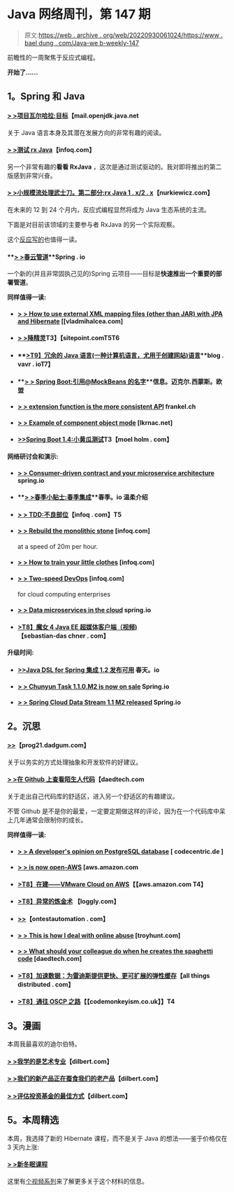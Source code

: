 # Java 网络周刊，第 147 期

> 原文:[https://web . archive . org/web/20220930061024/https://www . bael dung . com/Java-we b-weekly-147](https://web.archive.org/web/20220930061024/https://www.baeldung.com/java-web-weekly-147)

前瞻性的一周聚焦于反应式编程。

**开始了……**

## **1。Spring 和 Java**

#### **[> >项目瓦尔哈拉:目标](https://web.archive.org/web/20220628144207/http://mail.openjdk.java.net/pipermail/valhalla-spec-experts/2016-October/000175.html)**【mail.openjdk.java.net

关于 Java 语言本身及其潜在发展方向的非常有趣的阅读。

#### **[> >测试 rx Java](https://web.archive.org/web/20220628144207/https://www.infoq.com/articles/Testing-RxJava)**【infoq.com】

另一个非常有趣的**看看 RxJava** ，这次是通过测试驱动的。我对即将推出的第二版感到非常兴奋。

#### **[> >小规模流处理武士刀。第二部分:rx Java 1 . x/2 . x](https://web.archive.org/web/20220628144207/http://www.nurkiewicz.com/2016/10/small-scale-stream-processing-kata-part_13.html)**【nurkiewicz.com】

在未来的 12 到 24 个月内，反应式编程显然将成为 Java 生态系统的主流。

下面是对目前该领域的主要参与者 RxJava 的另一个实际观察。

这个[反应写的](https://web.archive.org/web/20220628144207/https://marxsoftware.blogspot.ro/2016/10/value-in-project-valhalla.html)也值得一读。

#### **[> >春云管道](https://web.archive.org/web/20220628144207/https://spring.io/blog/2016/10/18/spring-cloud-pipelines)**Spring . io

一个新的(并且非常固执己见的)Spring 云项目——目标是**快速推出一个重要的部署管道**。

**同样值得一读:**

*   #### **[> > How to use external XML mapping files (other than JAR) with JPA and Hibernate](https://web.archive.org/web/20220628144207/https://vladmihalcea.com/2016/10/13/how-to-use-external-xml-mappings-files-outside-of-jar-with-jpa-and-hibernate/)** [[vladmihalcea.com]

*   #### **[> >降精灵](https://web.archive.org/web/20220628144207/https://www.sitepoint.com/tutorial-getting-started-dropwizard/)T3】【sitepoint.comT5T6**

*   #### **[>T9】冗余的 Java 语言(一种计算机语言，尤用于创建网站)语言](https://web.archive.org/web/20220628144207/http://blog.vavr.io/redundancy-of-the-java-language/)**blog . vavr . ioT7】

*   #### **[> > Spring Boot:引用@MockBeans 的名字](https://web.archive.org/web/20220628144207/http://info.michael-simons.eu/2016/10/13/spring-boot-referencing-mockbeans-by-name/)**信息。迈克尔.西蒙斯。欧盟

*   #### **[> > extension function is the more consistent API](https://web.archive.org/web/20220628144207/https://blog.frankel.ch/extension-functions-for-more-consistent-apis/)** frankel.ch

*   #### **[> > Example of component object mode](https://web.archive.org/web/20220628144207/https://lkrnac.net/blog/2016/10/component-object-pattern-example/)** [lkrnac.net]

*   #### **[>>Spring Boot 1.4:小黄瓜测试](https://web.archive.org/web/20220628144207/https://moelholm.com/blog/2016/10/15/spring-boot-gherkin-tests)T3【moel holm . com】**

**网络研讨会和演示:**

*   #### **[> > Consumer-driven contract and your microservice architecture](https://web.archive.org/web/20220628144207/https://spring.io/blog/2016/10/12/webinar-consumer-driven-contracts-and-your-microservice-architecture)** spring.io

*   #### **[> >春季小贴士:春季集成](https://web.archive.org/web/20220628144207/https://spring.io/blog/2016/10/13/spring-tips-a-gentle-introduction-to-spring-integration)**春季。io 温柔介绍

*   #### **[> > TDD:不良部位](https://web.archive.org/web/20220628144207/https://www.infoq.com/presentations/tdd-bad-parts)**【infoq . com】T5

*   #### **[> > Rebuild the monolithic stone](https://web.archive.org/web/20220628144207/https://www.infoq.com/presentations/comcast-monolith)** [infoq.com]

    at a speed of 20m per hour.
*   #### **[> > How to train your little clothes](https://web.archive.org/web/20220628144207/https://www.infoq.com/presentations/spring-cloud-boot-data)** [infoq.com]

*   #### **[> > Two-speed DevOps](https://web.archive.org/web/20220628144207/https://www.infoq.com/presentations/spring-cloud-devops)** [infoq.com]

    for cloud computing enterprises
*   #### **[> > Data microservices in the cloud](https://web.archive.org/web/20220628144207/https://spring.io/blog/2016/10/17/webinar-replay-data-microservices-in-the-cloud)** spring.io

*   #### **[>T8】魔女 4 Java EE 超媒体客户端（视频)](https://web.archive.org/web/20220628144207/https://blog.sebastian-daschner.com/entries/siren4javaee_client_video)**【sebastian-das chner . com】

**升级时间:**

*   #### **[>>Java DSL for Spring 集成 1.2 发布可用](https://web.archive.org/web/20220628144207/https://spring.io/blog/2016/10/14/java-dsl-for-spring-integration-1-2-release-is-available)** 春天。io

*   #### **[> > Chunyun Task 1.1.0.M2 is now on sale](https://web.archive.org/web/20220628144207/https://spring.io/blog/2016/10/12/spring-cloud-task-1-1-0-m2-is-now-available)** Spring.io

*   #### **[> > Spring Cloud Data Stream 1.1 M2 released](https://web.archive.org/web/20220628144207/https://spring.io/blog/2016/10/18/spring-cloud-data-flow-1-1-m2-released)** Spring.io

## **2。沉思**

#### **[>>](https://web.archive.org/web/20220628144207/http://prog21.dadgum.com/223.html)**【prog21.dadgum.com】

关于以务实的方式处理抽象和开发软件的好建议。

#### **[> >在 Github 上查看陌生人代码](https://web.archive.org/web/20220628144207/http://www.daedtech.com/reviewing-strangers-code-on-github/)**【daedtech.com

关于走出自己代码库的舒适区，进入另一个舒适区的有趣建议。

不管 Github 是不是你的最爱，一定要定期做这样的评论，因为在一个代码库中呆上几年通常会限制你的成长。

**同样值得一读:**

*   #### **[> > A developer's opinion on PostgreSQL database](https://web.archive.org/web/20220628144207/https://blog.codecentric.de/en/2016/10/a-developers-view-on-the-postgresql-database/)** [ codecentric.de ]

*   #### **[> > is now open-AWS](https://web.archive.org/web/20220628144207/https://aws.amazon.com/blogs/aws/now-open-aws-us-east-ohio-region/)** [aws.amazon.com

*   #### **[>T8】在建——VMware Cloud on AWS](https://web.archive.org/web/20220628144207/https://aws.amazon.com/blogs/aws/in-the-works-vmware-cloud-on-aws/)【【aws.amazon.com T4】**

*   #### **[>T8】异常的炼金术](https://web.archive.org/web/20220628144207/https://www.loggly.com/blog/the-alchemy-of-anomalies/)** 【loggly.com】

*   #### **[>>](https://web.archive.org/web/20220628144207/http://www.ontestautomation.com/open-sourcing-my-workshop-on-wiremock/)**【ontestautomation . com】

*   #### **[> > This is how I deal with online abuse](https://web.archive.org/web/20220628144207/https://www.troyhunt.com/heres-how-i-handle-online-abuse/)** [troyhunt.com]

*   #### **[> > What should your colleague do when he creates the spaghetti code](https://web.archive.org/web/20220628144207/http://www.daedtech.com/colleague-creates-spaghetti-code/)** [daedtech.com]

*   #### **[>T8】加速数据：为雷迪斯提供更快、更可扩展的弹性缓存](https://web.archive.org/web/20220628144207/http://www.allthingsdistributed.com/2016/10/faster-scalable-elasticache-redis.html)**【all things distributed . com】

*   #### **[>T8】通往 OSCP 之路](https://web.archive.org/web/20220628144207/https://www.codemonkeyism.co.uk/the-road-to-oscp/)【【codemonkeyism.co.uk】】T4**

## **3。漫画**

本周我最喜欢的迪尔伯特。

#### **[> >我学的是艺术专业](https://web.archive.org/web/20220628144207/http://dilbert.com/strip/2013-04-05)**【dilbert.com】

#### **[> >我们的新产品正在蚕食我们的老产品](https://web.archive.org/web/20220628144207/http://dilbert.com/strip/2013-04-02)**【dilbert.com】

#### **[> >评估投资基金的最佳方式](https://web.archive.org/web/20220628144207/http://dilbert.com/strip/2013-04-17)**【dilbert.com】

## **5。本周精选**

本周，我选择了新的 Hibernate 课程，而不是关于 Java 的想法——鉴于价格仅在 3 天内上涨:

#### **[> >新冬眠课程](https://web.archive.org/web/20220628144207/http://drip.la/c/eyJhY2NvdW50X2lkIjoiOTUzOTU1NCIsInRyaWdnZXJfaWQiOiIzOTk4OTg1MyIsInVybCI6Imh0dHBzOi8vZ3Vtcm9hZC5jb20vYS8yNjk0MzE5MjMifQ)**

这里有[个视频系列](https://web.archive.org/web/20220628144207/https://www.youtube.com/channel/UCYeDPubBiFCZXIOgGYoyADw)来了解更多关于这个材料的信息。